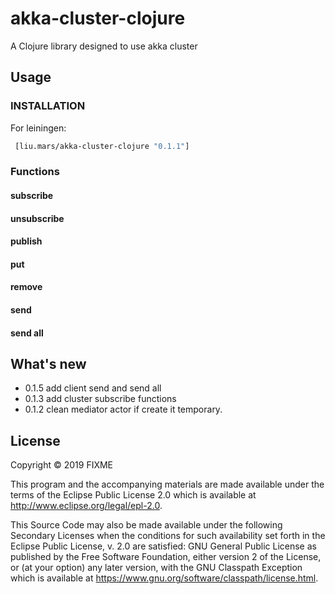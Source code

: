 # akka-cluster-clojure

A Clojure library designed to use akka cluster

## Usage

### INSTALLATION

For leiningen: 

```clojure
 [liu.mars/akka-cluster-clojure "0.1.1"]
```

### Functions

#### subscribe

#### unsubscribe

#### publish

#### put

#### remove

#### send

#### send all

## What's new

 - 0.1.5 add client send and send all
 - 0.1.3 add cluster subscribe functions
 - 0.1.2 clean mediator actor if create it temporary.


## License

Copyright © 2019 FIXME

This program and the accompanying materials are made available under the
terms of the Eclipse Public License 2.0 which is available at
http://www.eclipse.org/legal/epl-2.0.

This Source Code may also be made available under the following Secondary
Licenses when the conditions for such availability set forth in the Eclipse
Public License, v. 2.0 are satisfied: GNU General Public License as published by
the Free Software Foundation, either version 2 of the License, or (at your
option) any later version, with the GNU Classpath Exception which is available
at https://www.gnu.org/software/classpath/license.html.
